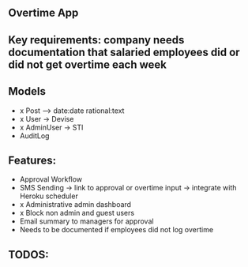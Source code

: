 ## Overtime App

## Key requirements: company needs documentation that salaried employees did or did not get overtime each week

## Models
-  x Post --> date:date rational:text
-  x User -> Devise
-  x AdminUser -> STI
-  AuditLog

## Features:
- Approval Workflow
- SMS Sending -> link to approval or overtime input -> integrate with Heroku scheduler
- x Administrative admin dashboard
- x Block non admin and guest users
- Email summary to managers for approval
- Needs to be documented if employees did not log overtime

## TODOS:
